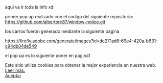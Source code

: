 aqui va ir toda la info xd


primer pop up realizado con el codigo del siguiente repositorio:
https://github.com/albertorc87/window-notice.git

los carros fueron generado mediante la siguiente pagina

https://firefly.adobe.com/generate/images?id=de271ad6-69e4-420a-b631-c94db04de549



el pop up es lo siguiente
 poner en pagina1
        <div class="window-notice" id="window-notice">
            <div class="content">
                <div class="content-text">Este sitio utiliza cookies para obtener la mejor experiencia en nuestra web. 
                <a href="terms.html">Leer más.</a></div>
                <div class="content-buttons"><a href="#" id="close-button">Aceptar</a></div>
            </div>
        </div>
<script src="pop_up.js"></script>
